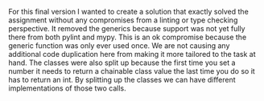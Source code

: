 For this final version I wanted to create a solution that exactly solved the assignment without any compromises from a linting or type checking perspective.
It removed the generics because support was not yet fully there from both pylint and mypy. This is an ok compromise because the generic function was only ever used once.
We are not causing any additional code duplication here from making it more tailored to the task at hand.
The classes were also split up because the first time you set a number it needs to return a chainable class value the last time you do so it has to return an int.
By splitting up the classes we can have different implementations of those two calls.